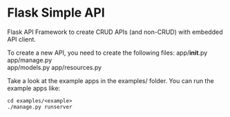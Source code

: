 # Flask Simple API
Flask API Framework to create CRUD APIs (and non-CRUD) with embedded API client.

To create a new API, you need to create the following files:
app/__init__.py
app/manage.py    
app/models.py
app/resources.py

Take a look at the example apps in the examples/ folder.
You can run the example apps like:

```
cd examples/<example>
./manage.py runserver
```

